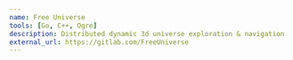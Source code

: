```yaml
---
name: Free Universe
tools: [Go, C++, Ogre]
description: Distributed dynamic 3d universe exploration & navigation
external_url: https://gitlab.com/FreeUniverse
---
```



